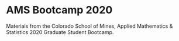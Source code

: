 # AMS Bootcamp 2020
Materials from the Colorado School of Mines, Applied Mathematics &amp; Statistics 2020 Graduate Student Bootcamp.
